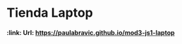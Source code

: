 <h1 align="left"> Tienda Laptop </h1>

<h4 align="left">
:link: Url: <a href="https://paulabravic.github.io/mod3-js1-laptop">https://paulabravic.github.io/mod3-js1-laptop</a>
</h4>


